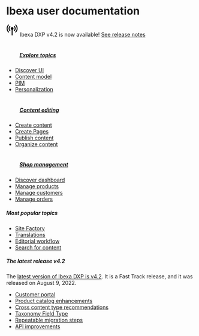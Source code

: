 <div class="front-page">
    <div class="row">
        <h1>Ibexa user documentation</h1>
    </div>
    <div class="row mt-5 pb-4">
        <div class="col-12">
            <div class="announcement" role="alert">
                <div class="d-flex flex-column flex-md-row justify-content-between align-items-center">
                    <span class="d-flex align-items-center">
                        <svg class="tile-icon" width="32" height="32" viewBox="0 0 140 140" xmlns="http://www.w3.org/2000/svg">
                            <g transform="scale(4) translate(1)"><path d="M22.293 19.35c-0.735-0.001-1.331-0.598-1.331-1.333 0-0.367 0.148-0.699 0.388-0.94l-0 0c1.367-1.384 2.211-3.287 2.211-5.387s-0.844-4.003-2.212-5.387l0.001 0.001c-0.254-0.243-0.412-0.585-0.412-0.964 0-0.736 0.597-1.333 1.333-1.333 0.381 0 0.725 0.16 0.968 0.417l0.001 0.001c1.846 1.866 2.987 4.433 2.987 7.267s-1.141 5.401-2.988 7.268l0.001-0.001c-0.242 0.243-0.576 0.393-0.946 0.393-0 0-0.001 0-0.001 0h0zM10.683 19c0.242-0.241 0.391-0.575 0.391-0.943s-0.149-0.702-0.391-0.943v0c-1.391-1.385-2.252-3.302-2.252-5.42 0-2.088 0.836-3.981 2.193-5.361l-0.001 0.001c0.236-0.241 0.382-0.571 0.382-0.935 0-0.737-0.597-1.334-1.334-1.334-0.373 0-0.709 0.153-0.951 0.399l-0 0c-1.823 1.862-2.949 4.413-2.949 7.228 0 2.854 1.157 5.439 3.028 7.309l0 0c0.241 0.241 0.574 0.389 0.942 0.389s0.7-0.149 0.942-0.389l-0 0zM27.237 23.060c2.94-2.896 4.762-6.92 4.762-11.37 0-4.413-1.792-8.408-4.689-11.297l-0-0c-0.243-0.255-0.586-0.414-0.966-0.414-0.736 0-1.333 0.597-1.333 1.333 0 0.381 0.159 0.724 0.415 0.967l0.001 0.001c2.413 2.406 3.907 5.734 3.907 9.41 0 3.708-1.519 7.061-3.968 9.471l-0.002 0.002c-0.242 0.241-0.391 0.575-0.391 0.943s0.149 0.702 0.391 0.943v0c0.241 0.242 0.575 0.391 0.943 0.391s0.702-0.149 0.943-0.391v0zM6.667 23.047c0.237-0.24 0.383-0.571 0.383-0.935 0-0.373-0.153-0.71-0.399-0.951l-0-0c-2.449-2.412-3.967-5.765-3.967-9.471 0-3.677 1.493-7.005 3.907-9.412l0-0c0.228-0.239 0.368-0.563 0.368-0.919 0-0.736-0.597-1.333-1.333-1.333-0.356 0-0.679 0.139-0.918 0.366l0.001-0.001c-2.897 2.889-4.689 6.883-4.689 11.297 0 4.45 1.822 8.474 4.76 11.368l0.002 0.002c0.241 0.242 0.575 0.391 0.943 0.391s0.702-0.149 0.943-0.391v0zM20 11.687c0-0.001 0-0.003 0-0.005 0-2.209-1.791-4-4-4s-4 1.791-4 4c0 1.731 1.1 3.206 2.639 3.762l0.028 0.009v15.213c0 0.736 0.597 1.333 1.333 1.333s1.333-0.597 1.333-1.333v0-15.213c1.565-0.565 2.665-2.037 2.667-3.766v-0z" fill="var(--ibexa-jazzberry)"></path></g>
                        </svg>
                        Ibexa DXP v4.2 is now available!
                    </span>
                    <span class="d-flex flex-column flex-xs-row flex-sm-row flex-md-row justify-content-between align-items-center ml-md-4">
                        <a href="https://doc.ibexa.co/en/latest/release_notes/ibexa_dxp_v4.2/" class="btn btn-sm btn-announcement-outline mr-4 ml-4 ml-md-0 mb-3 mb-sm-0">
                            See release notes
                        </a>
                    </span>
                </div>
            </div>
        </div>
    </div>
    <div class="row mt-5 pb-4">
        <div class="col-lg px-2 px-lg-4">
            <div class="tile">
                <div class="row">
                    <div class="col-lg">
                        <h5 class="tile-title">
                            <svg class="tile-icon align-middle" width="32" height="32">
                                <use fill="var(--ibexa-jazzberry)" xlink:href="images/ez-icons.svg#publish"></use>
                            </svg>
                            <a href="persona_paths/newbie/">Explore topics</a></li>
                        </h5>
                    <div class="tile-body">
                        <ul>
                            <li><a href="discover_ui/">Discover UI</a></li>
                            <li><a href="content_management/content_model/">Content model</a></li>
                            <li><a href="product_catalog_management/understand_products/">PIM</a></li>
                            <li><a href="personalization_management/personalization/">Personalization</a></li>
                            </ul>
                        </div>
                    </div>
                </div>
            </div>
        </div>
        <div class="col-lg px-2">
            <div class="tile">
                <div class="row">
                    <div class="col-lg">
                        <h5 class="tile-title">
                            <svg class="tile-icon align-middle" width="32" height="32">
                                <use fill="var(--ibexa-jazzberry)" xlink:href="images/ez-icons.svg#article"></use>
                            </svg>
                            <a href="persona_paths/editor/">Content editing</a></li>
                        </h5>
                        <div class="tile-body">
                            <ul>
                                <li><a href="content_management/author_content/">Create content</a></li>
                                <li><a href="content_management/create_edit_pages/">Create Pages</a></li>
                                <li><a href="content_management/publish_content/">Publish content</a></li>
                                <li><a href="content_management/content_organization/organize_content">Organize content</a></li>
                            </ul>
                        </div>
                    </div>
                </div>
            </div>
        </div>
        <div class="col-lg px-2 px-lg-4">
            <div class="tile">
                <div class="row">
                    <div class="col-lg">
                        <h5 class="tile-title">
                            <svg class="tile-icon align-middle" width="32" height="32">
                                <use fill="var(--ibexa-jazzberry)" xlink:href="images/ez-icons.svg#cart"></use>
                            </svg>
                            <a href="persona_paths/shop_manager/">Shop management</a></li>
                        </h5>
                        <div class="tile-body">
                            <ul>
                                <li><a href="shop_administration/shop_dashboard/">Discover dashboard</a></li>
                                <li><a href="product_catalog_management/manage_products/">Manage products</a></li>
                                <li><a href="shop_administration/manage_users/">Manage customers</a></li>
                                <li><a href="shop_administration/manage_orders/">Manage orders</a></li>
                        </ul>
                    </div>
                </div>
            </div>
        </div>
    </div>
    </div>
    <div class="row mt-5">
        <div class="col-lg-4 mb-5 most-popular">
            <h5>
                Most popular topics
                <svg class="tile-icon" width="15" height="15">
                    <use fill="var(--ibexa-jazzberry)" xlink:href="images/ez-icons.svg#bookmark-active"></use>
                </svg>
            </h5>
                <ul>
                    <li><a href="website_organization/work_with_sites/">Site Factory</a></li>
                    <li><a href="content_management/translate_content/">Translations</a></li>
                    <li><a href="content_management/workflow_management/editorial_workflow/">Editorial workflow</a></li>
                    <li><a href="search/">Search for content</a></li>
                </ul>
        </div>
        <div class="col-lg-8 mb-5 latest-release">
            <h5>
                The latest release
                <span class="pill">v4.2</span>
            </h5>
            <div class="row mt-3">
                <div class="col-lg-5">The <a href="https://doc.ibexa.co/en/latest/release_notes/ibexa_dxp_v4.2/">latest version of Ibexa DXP is v4.2</a>. It is a Fast Track release, and it was released on August 9, 2022.
                </div>
                <div class="col-sm-7 features">
                    <ul>
                    <li><a href="https://doc.ibexa.co/en/latest/release_notes/ibexa_dxp_v4.2/#customer-portal">Customer portal</a></li>
                        <li><a href="https://doc.ibexa.co/en/latest/release_notes/ibexa_dxp_v4.2/#catalogs">Product catalog enhancements</a></li>
                        <li><a href="https://doc.ibexa.co/en/latest/release_notes/ibexa_dxp_v4.2/#cross-content-type-recommendations">Cross content type recommendations</a></li>
                        <li><a href="https://doc.ibexa.co/en/latest/release_notes/ibexa_dxp_v4.2/#taxonomy-field-type">Taxonomy Field Type</a></li>
                        <li><a href="https://doc.ibexa.co/en/latest/release_notes/ibexa_dxp_v4.2/#repeatable-migration-steps">Repeatable migration steps</a></li>
                        <li><a href="https://doc.ibexa.co/en/latest/release_notes/ibexa_dxp_v4.2/#api-improvements">API improvements</a></li>
                    </ul>
                </div>
            </div>
        </div>
    </div>
</div>
